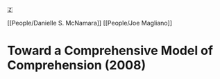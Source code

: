 [🇿](zotero://select/library/items/6CVFZ7TJ)

[[People/Danielle S. McNamara]] [[People/Joe Magliano]] 
# Toward a Comprehensive Model of Comprehension (2008)


